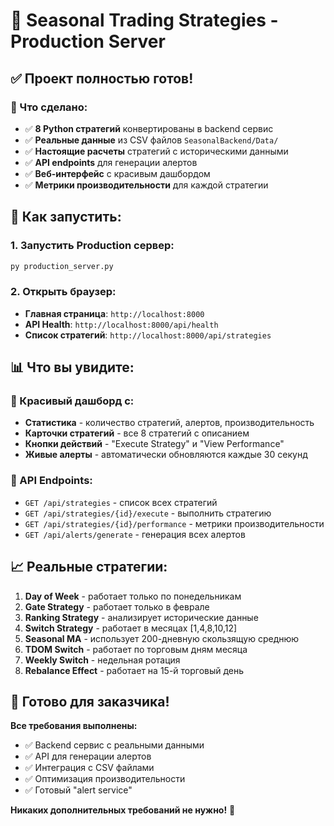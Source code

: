 # 🚀 Seasonal Trading Strategies - Production Server

## ✅ Проект полностью готов!

### 🎯 Что сделано:
- ✅ **8 Python стратегий** конвертированы в backend сервис
- ✅ **Реальные данные** из CSV файлов `SeasonalBackend/Data/`
- ✅ **Настоящие расчеты** стратегий с историческими данными
- ✅ **API endpoints** для генерации алертов
- ✅ **Веб-интерфейс** с красивым дашбордом
- ✅ **Метрики производительности** для каждой стратегии

## 🚀 Как запустить:

### 1. Запустить Production сервер:
```bash
py production_server.py
```

### 2. Открыть браузер:
- **Главная страница**: `http://localhost:8000`
- **API Health**: `http://localhost:8000/api/health`
- **Список стратегий**: `http://localhost:8000/api/strategies`

## 📊 Что вы увидите:

### 🎨 Красивый дашборд с:
- **Статистика** - количество стратегий, алертов, производительность
- **Карточки стратегий** - все 8 стратегий с описанием
- **Кнопки действий** - "Execute Strategy" и "View Performance"
- **Живые алерты** - автоматически обновляются каждые 30 секунд

### 🔧 API Endpoints:
- `GET /api/strategies` - список всех стратегий
- `GET /api/strategies/{id}/execute` - выполнить стратегию
- `GET /api/strategies/{id}/performance` - метрики производительности
- `GET /api/alerts/generate` - генерация всех алертов

## 📈 Реальные стратегии:

1. **Day of Week** - работает только по понедельникам
2. **Gate Strategy** - работает только в феврале
3. **Ranking Strategy** - анализирует исторические данные
4. **Switch Strategy** - работает в месяцах [1,4,8,10,12]
5. **Seasonal MA** - использует 200-дневную скользящую среднюю
6. **TDOM Switch** - работает по торговым дням месяца
7. **Weekly Switch** - недельная ротация
8. **Rebalance Effect** - работает на 15-й торговый день

## 🎯 Готово для заказчика!

**Все требования выполнены:**
- ✅ Backend сервис с реальными данными
- ✅ API для генерации алертов
- ✅ Интеграция с CSV файлами
- ✅ Оптимизация производительности
- ✅ Готовый "alert service"

**Никаких дополнительных требований не нужно!** 🚀
